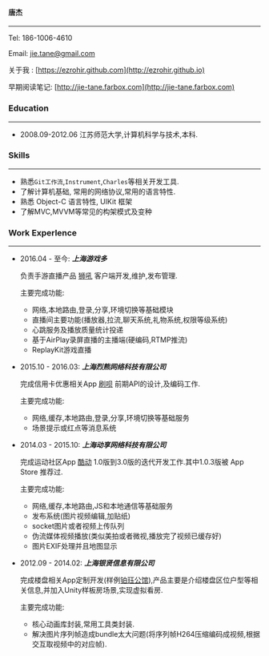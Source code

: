 #### 唐杰
-------------------------------------------------
Tel: 186-1006-4610

Email: jie.tane@gmail.com

关于我 : [https://ezrohir.github.com](http://ezrohir.github.io)

早期阅读笔记: [http://jie-tane.farbox.com](http://jie-tane.farbox.com)

### Education
---------------------------
+ 2008.09-2012.06 江苏师范大学,计算机科学与技术,本科.

### Skills
--------------------
+ 熟悉`Git工作流`,`Instrument`,`Charles`等相关开发工具.
+ 了解计算机基础, 常用的网络协议,常用的语言特性.
+ 熟悉 Object-C 语言特性, UIKit 框架
+ 了解MVC,MVVM等常见的构架模式及变种

### Work Experlence
------------------------
+ 2016.04 - 至今: ***上海游戏多***

	负责手游直播产品 [狮吼](https://itunes.apple.com/us/app/shi-hou-zhi-bo-re-men-shou/id1139133397?mt=8) 客户端开发,维护,发布管理.

	主要完成功能:
	+ 网络,本地路由,登录,分享,环境切换等基础模块
	+ 直播间主要功能(播放器,拉流,聊天系统,礼物系统,权限等级系统)
	+ 心跳服务及播放质量统计投递
	+ 基于AirPlay录屏直播的主播端(硬编码,RTMP推流)
	+ ReplayKit游戏直播


+ 2015.10 - 2016.03: ***上海烈熊网络科技有限公司***

	完成信用卡优惠相关App [刷呗](https://itunes.apple.com/cn/app/shua-bei-xin-yong-ka-guan/id1063024394?l=en&mt=8) 前期API的设计,及编码工作.

	主要完成功能:
	+ 网络,缓存,本地路由,登录,分享,环境切换等基础服务
	+ 场景提示或红点等消息系统


+ 2014.03 - 2015.10: ***上海动享网络科技有限公司***

	完成运动社区App [酷动](https://itunes.apple.com/cn/app/ku-dong-hu-wai-ji-xian-yun/id897489848?mt=8) 1.0版到3.0版的迭代开发工作.其中1.0.3版被 App Store 推荐过.

	主要完成功能:
	+ 网络,缓存,本地路由,JS和本地通信等基础服务
	+ 发布系统(图片视频编辑,加贴纸)
	+ socket图片或者视频上传队列
	+ 伪流媒体视频播放(类似美拍或者微视,播放完了视频已缓存好)
	+ 图片EXIF处理并且地图显示


+ 2012.09 - 2014.02:  ***上海银贤信息有限公司***

	完成楼盘相关App定制开发(样例[铂珏公馆](https://itunes.apple.com/cn/app/bo-jue-gong-guan/id802814669?mt=8)),产品主要是介绍楼盘区位户型等相关信息,并加入Unity样板房场景,实现虚拟看房.

	主要完成功能:
	+ 核心动画库封装,常用工具类封装.
	+ 解决图片序列帧造成bundle太大问题(将序列帧H264压缩编码成视频,根据交互取视频中的对应帧).
